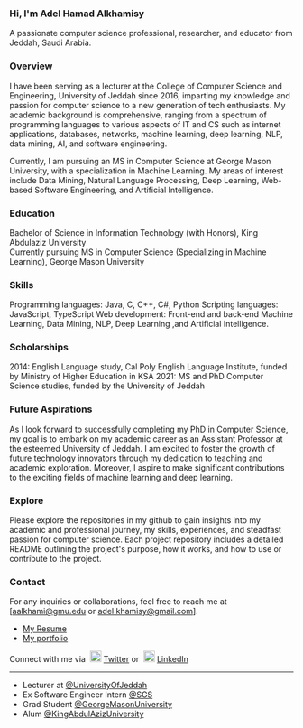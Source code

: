 ### Hi, I'm Adel Hamad Alkhamisy

A passionate computer science professional, researcher, and educator from Jeddah, Saudi Arabia.

### Overview
I have been serving as a lecturer at the College of Computer Science and Engineering, University of Jeddah since 2016, imparting my knowledge and passion for computer science to a new generation of tech enthusiasts. My academic background is comprehensive, ranging from a spectrum of programming languages to various aspects of IT and CS such as internet applications, databases, networks, machine learning, deep learning, NLP, data mining, AI, and software engineering.

Currently, I am pursuing an MS in Computer Science at George Mason University, with a specialization in Machine Learning. My areas of interest include Data Mining, Natural Language Processing, Deep Learning, Web-based Software Engineering, and Artificial Intelligence.

### Education
Bachelor of Science in Information Technology (with Honors), King Abdulaziz University <br />
Currently pursuing MS in Computer Science (Specializing in Machine Learning), George Mason University

### Skills
Programming languages: Java, C, C++, C#, Python
Scripting languages: JavaScript, TypeScript
Web development: Front-end and back-end
Machine Learning, Data Mining, NLP, Deep Learning
,and Artificial Intelligence.

### Scholarships
2014: English Language study, Cal Poly English Language Institute, funded by Ministry of Higher Education in KSA
2021: MS and PhD Computer Science studies, funded by the University of Jeddah

### Future Aspirations
As I look forward to successfully completing my PhD in Computer Science, my goal is to embark on my academic career as an Assistant Professor at the esteemed University of Jeddah. I am excited to foster the growth of future technology innovators through my dedication to teaching and academic exploration. Moreover, I aspire to make significant contributions to the exciting fields of machine learning and deep learning.

### Explore
Please explore the repositories in my github to gain insights into my academic and professional journey, my skills, experiences, and steadfast passion for computer science. Each project repository includes a detailed README outlining the project's purpose, how it works, and how to use or contribute to the project.

### Contact
For any inquiries or collaborations, feel free to reach me at [aalkhami@gmu.edu or adel.khamisy@gmail.com].

- [My Resume](https://adelkhamisy.wixsite.com/portfolio/resume)
- [My portfolio](https://adelkhamisy.wixsite.com/portfolio)

Connect with me via &nbsp;<img width="20" src="https://www.pinclipart.com/picdir/middle/1-14041_twitter-logo-transparent-background-twitter-logo-clipart.png">&nbsp;<a href="https://twitter.com/_Adel____" target="_blank">Twitter</a> or &nbsp;<img width="20" src="https://avatars3.githubusercontent.com/u/357098?s=200&v=4"> <a href="https://www.linkedin.com/in/adelalkhamisy/" target="_blank">LinkedIn</a>

<hr>

- Lecturer at <a href="https://www.uj.edu.sa/Home.aspx?Lng=EN" target="_blank">@UniversityOfJeddah</a><br>
- Ex Software Engineer Intern <a href="https://www.saudiags.com" target="_blank">@SGS</a><br>
- Grad Student <a href="https://gmu.edu/" target="_blank">@GeorgeMasonUniversity</a><br>
- Alum <a href="https://kau.edu.sa/Home.aspx?lng=en" target="_blank">@KingAbdulAzizUniversity</a><br>
